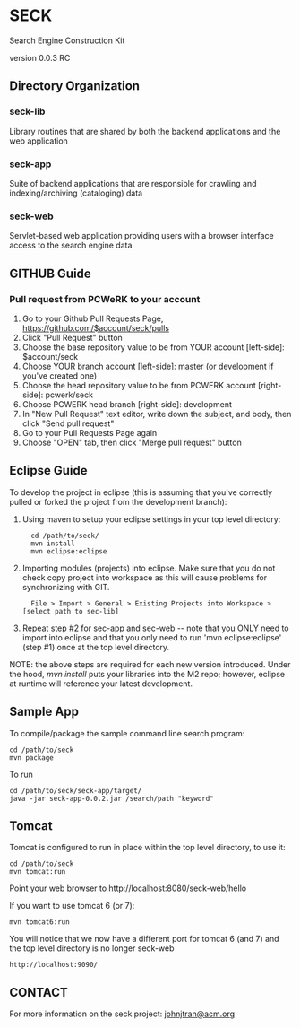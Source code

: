# SECK

Search Engine Construction Kit

version 0.0.3 RC

## Directory Organization

### seck-lib

Library routines that are shared by both the backend applications and the web application

### seck-app

Suite of backend applications that are responsible for crawling and indexing/archiving (cataloging) data 

### seck-web

Servlet-based web application providing users with a browser interface access to the search engine data

## GITHUB Guide

### Pull request from PCWeRK to your account

1. Go to your Github Pull Requests Page, https://github.com/$account/seck/pulls
2. Click "Pull Request" button
3. Choose the base repository value to be from YOUR account [left-side]: $account/seck
4. Choose YOUR branch account [left-side]: master (or development if you've created one)
5. Choose the head repository value to be from PCWERK account [right-side]:  pcwerk/seck
6. Choose PCWERK head branch [right-side]: development
7. In "New Pull Request" text editor, write down the subject, and body, then click "Send pull request"
8. Go to your Pull Requests Page again
9. Choose "OPEN" tab, then click "Merge pull request" button

## Eclipse Guide

To develop the project in eclipse (this is assuming that you've correctly pulled or forked the project from the development branch):

1. Using maven to setup your eclipse settings in your top level directory:

         cd /path/to/seck/
         mvn install
         mvn eclipse:eclipse

2. Importing modules (projects) into eclipse.  Make sure that you do not check copy project into workspace as this will cause problems for synchronizing with GIT.

         File > Import > General > Existing Projects into Workspace > [select path to sec-lib] 

3. Repeat step #2 for sec-app and sec-web -- note that you ONLY need to import into eclipse and that you only need to run 'mvn eclipse:eclipse' (step #1) once at the top level directory.

NOTE: the above steps are required for each new version introduced.  Under the hood, _mvn install_ puts your libraries into the M2 repo; however, eclipse at runtime will reference your latest development.

## Sample App

To compile/package the sample command line search program:

    cd /path/to/seck
    mvn package

To run

    cd /path/to/seck/seck-app/target/
    java -jar seck-app-0.0.2.jar /search/path "keyword"

## Tomcat

Tomcat is configured to run in place within the top level directory, to use it:

    cd /path/to/seck
    mvn tomcat:run

Point your web browser to http://localhost:8080/seck-web/hello

If you want to use tomcat 6 (or 7):

    mvn tomcat6:run

You will notice that we now have a different port for tomcat 6 (and 7) and the top level directory is no longer seck-web

    http://localhost:9090/

## CONTACT

For more information on the seck project: johnjtran@acm.org

